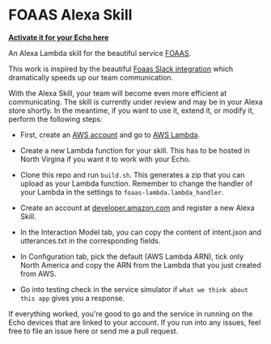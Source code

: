 # FOAAS Alexa Skill

**[Activate it for your Echo here](https://www.amazon.com/dp/B01LZLFTMQ/ref=sr_1_1?s=digital-skills&ie=UTF8&qid=1480337765&sr=1-1&keywords=foaas)**

An Alexa Lambda skill for the beautiful service [FOAAS](http://foaas.com/). 

This work is inspired by the beautiful [Foaas Slack integration](https://github.com/revmischa/foaas-slack) which dramatically speeds up our team communication.

With the Alexa Skill, your team will become even more efficient at communicating.
The skill is currently under review and may be in your Alexa store shortly. In the
meantime, if you want to use it, extend it, or modify it, perform the following steps:

  - First, create an [AWS account](https://console.aws.amazon.com/) and go to [AWS Lambda](https://console.aws.amazon.com/lambda).

  - Create a new Lambda function for your skill. This has to be hosted in North Virgina if you want it to work with your Echo.

  - Clone this repo and run `build.sh`. This generates a zip that you can upload as your Lambda function. Remember to change the handler of your Lambda in the settings to `foaas-lambda.lambda_handler`.

  - Create an account at [developer.amazon.com](https://developer.amazon.com) and register a new Alexa Skill.

  - In the Interaction Model tab, you can copy the content of intent.json and utterances.txt in the corresponding fields.

  - In Configuration tab, pick the default (AWS Lambda ARN), tick only North America and copy the ARN from the Lambda that you just created from AWS.

  - Go into testing check in the service simulator if `what we think about this app` gives you a response. 

  If everything worked, you're good to go and the service in running on the Echo devices that are linked to your account. If you run into any issues, feel free to file an issue here or send me a pull request.


